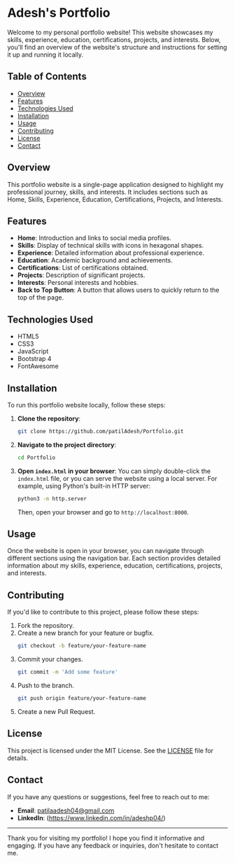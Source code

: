 # Adesh's Portfolio

Welcome to my personal portfolio website! This website showcases my skills, experience, education, certifications, projects, and interests. Below, you'll find an overview of the website's structure and instructions for setting it up and running it locally.

## Table of Contents
- [Overview](#overview)
- [Features](#features)
- [Technologies Used](#technologies-used)
- [Installation](#installation)
- [Usage](#usage)
- [Contributing](#contributing)
- [License](#license)
- [Contact](#contact)

## Overview
This portfolio website is a single-page application designed to highlight my professional journey, skills, and interests. It includes sections such as Home, Skills, Experience, Education, Certifications, Projects, and Interests.

## Features
- **Home**: Introduction and links to social media profiles.
- **Skills**: Display of technical skills with icons in hexagonal shapes.
- **Experience**: Detailed information about professional experience.
- **Education**: Academic background and achievements.
- **Certifications**: List of certifications obtained.
- **Projects**: Description of significant projects.
- **Interests**: Personal interests and hobbies.
- **Back to Top Button**: A button that allows users to quickly return to the top of the page.

## Technologies Used
- HTML5
- CSS3
- JavaScript
- Bootstrap 4
- FontAwesome

## Installation
To run this portfolio website locally, follow these steps:

1. **Clone the repository**:
    ```bash
    git clone https://github.com/patilAdesh/Portfolio.git
    ```

2. **Navigate to the project directory**:
    ```bash
    cd Portfolio
    ```

3. **Open `index.html` in your browser**:
    You can simply double-click the `index.html` file, or you can serve the website using a local server. For example, using Python's built-in HTTP server:
    ```bash
    python3 -m http.server
    ```
    Then, open your browser and go to `http://localhost:8000`.

## Usage
Once the website is open in your browser, you can navigate through different sections using the navigation bar. Each section provides detailed information about my skills, experience, education, certifications, projects, and interests.

## Contributing
If you'd like to contribute to this project, please follow these steps:
1. Fork the repository.
2. Create a new branch for your feature or bugfix.
    ```bash
    git checkout -b feature/your-feature-name
    ```
3. Commit your changes.
    ```bash
    git commit -m 'Add some feature'
    ```
4. Push to the branch.
    ```bash
    git push origin feature/your-feature-name
    ```
5. Create a new Pull Request.

## License
This project is licensed under the MIT License. See the [LICENSE](LICENSE) file for details.

## Contact
If you have any questions or suggestions, feel free to reach out to me:

- **Email**: patilaadesh04@gmail.com
- **LinkedIn**: (https://www.linkedin.com/in/adeshp04/)

---

Thank you for visiting my portfolio! I hope you find it informative and engaging. If you have any feedback or inquiries, don't hesitate to contact me.
